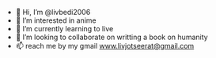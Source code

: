 - 👋 Hi, I’m @livbedi2006
- 👀 I’m interested in anime
- 🌱 I’m currently learning to live
- 💞️ I’m looking to collaborate on writting a book on humanity
- 📫 reach me by my gmail www.livjotseerat@gmail.com

<!---
livbedi2006/livbedi2006 is a ✨ special ✨ repository because its `README.md` (this file) appears on your GitHub profile.
You can click the Preview link to take a look at your changes.
--->
